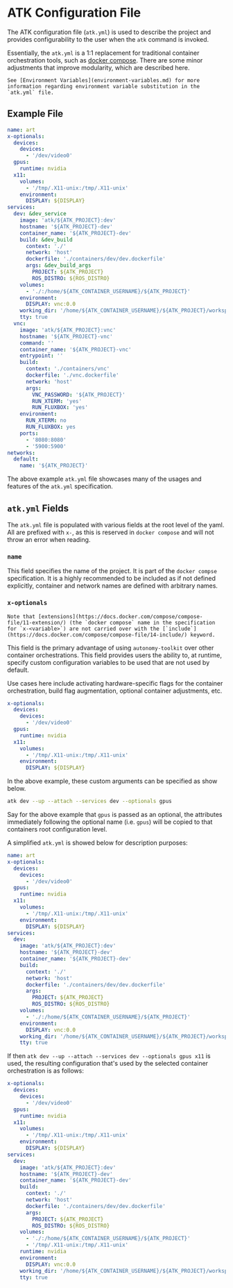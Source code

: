 # ATK Configuration File

The ATK configuration file (`atk.yml`) is used to describe the project and provides configurability to the user when the `atk` command is invoked.

Essentially, the `atk.yml` is a 1:1 replacement for traditional container orchestration tools, such as [docker compose](https://docs.docker.com/compose/). There are some minor adjustments that improve modularity, which are described here.

```{note}
See [Environment Variables](environment-variables.md) for more information regarding environment variable substitution in the `atk.yml` file.
```

## Example File

```yaml
name: art
x-optionals:
  devices:
    devices:
      - '/dev/video0'
  gpus:
    runtime: nvidia
  x11:
    volumes:
      - '/tmp/.X11-unix:/tmp/.X11-unix'
    environment:
      DISPLAY: ${DISPLAY}
services:
  dev: &dev_service
    image: 'atk/${ATK_PROJECT}:dev'
    hostname: '${ATK_PROJECT}-dev'
    container_name: '${ATK_PROJECT}-dev'
    build: &dev_build
      context: './'
      network: 'host'
      dockerfile: './containers/dev/dev.dockerfile'
      args: &dev_build_args
        PROJECT: ${ATK_PROJECT}
        ROS_DISTRO: ${ROS_DISTRO}
    volumes:
      - './:/home/${ATK_CONTAINER_USERNAME}/${ATK_PROJECT}'
    environment:
      DISPLAY: vnc:0.0
    working_dir: '/home/${ATK_CONTAINER_USERNAME}/${ATK_PROJECT}/workspace'
    tty: true
  vnc:
    image: 'atk/${ATK_PROJECT}:vnc'
    hostname: '${ATK_PROJECT}-vnc'
    command: ''
    container_name: '${ATK_PROJECT}-vnc'
    entrypoint: ''
    build:
      context: './containers/vnc'
      dockerfile: './vnc.dockerfile'
      network: 'host'
      args:
        VNC_PASSWORD: '${ATK_PROJECT}'
        RUN_XTERM: 'yes'
        RUN_FLUXBOX: 'yes'
    environment:
      RUN_XTERM: no
      RUN_FLUXBOX: yes
    ports:
      - '8080:8080'
      - '5900:5900'
networks:
  default:
    name: '${ATK_PROJECT}'
```

The above example `atk.yml` file showcases many of the usages and features of the `atk.yml` specification.

## `atk.yml` Fields

The `atk.yml` file is populated with various fields at the root level of the yaml. All are prefixed with `x-`, as this is reserved in `docker compose` and will not throw an error when reading.

### `name`

This field specifies the name of the project. It is part of the `docker compse` specification. It is a highly recommended to be included as if not defined explicitly, container and network names are defined with arbitrary names.

### `x-optionals`

```{warning}
Note that [extensions](https://docs.docker.com/compose/compose-file/11-extension/) (the `docker compose` name in the specification for `x-<variable>`) are not carried over with the [`include`](https://docs.docker.com/compose/compose-file/14-include/) keyword.
```

This field is the primary advantage of using `autonomy-toolkit` over other container orchestrations. This field provides users the ability to, at runtime, specify custom configuration variables to be used that are not used by default.

Use cases here include activating hardware-specific flags for the container orchestration, build flag augmentation, optional container adjustments, etc.

```yaml
x-optionals:
  devices:
    devices:
      - '/dev/video0'
  gpus:
    runtime: nvidia
  x11:
    volumes:
      - '/tmp/.X11-unix:/tmp/.X11-unix'
    environment:
      DISPLAY: ${DISPLAY}
```

In the above example, these custom arguments can be specified as show below.

```bash
atk dev --up --attach --services dev --optionals gpus
```

Say for the above example that `gpus` is passed as an optional, the attributes immediately following the optional name (i.e. `gpus`) will be copied to that containers root configuration level.

A simplified `atk.yml` is showed below for description purposes:

```yaml
name: art
x-optionals:
  devices:
    devices:
      - '/dev/video0'
  gpus:
    runtime: nvidia
  x11:
    volumes:
      - '/tmp/.X11-unix:/tmp/.X11-unix'
    environment:
      DISPLAY: ${DISPLAY}
services:
  dev:
    image: 'atk/${ATK_PROJECT}:dev'
    hostname: '${ATK_PROJECT}-dev'
    container_name: '${ATK_PROJECT}-dev'
    build:
      context: './'
      network: 'host'
      dockerfile: './containers/dev/dev.dockerfile'
      args:
        PROJECT: ${ATK_PROJECT}
        ROS_DISTRO: ${ROS_DISTRO}
    volumes:
      - './:/home/${ATK_CONTAINER_USERNAME}/${ATK_PROJECT}'
    environment:
      DISPLAY: vnc:0.0
    working_dir: '/home/${ATK_CONTAINER_USERNAME}/${ATK_PROJECT}/workspace'
    tty: true
```

If then `atk dev --up --attach --services dev --optionals gpus x11` is used, the resulting configuration that's used by the selected container orchestration is as follows:

```yaml
x-optionals:
  devices:
    devices:
      - '/dev/video0'
  gpus:
    runtime: nvidia
  x11:
    volumes:
      - '/tmp/.X11-unix:/tmp/.X11-unix'
    environment:
      DISPLAY: ${DISPLAY}
services:
  dev:
    image: 'atk/${ATK_PROJECT}:dev'
    hostname: '${ATK_PROJECT}-dev'
    container_name: '${ATK_PROJECT}-dev'
    build:
      context: './'
      network: 'host'
      dockerfile: './containers/dev/dev.dockerfile'
      args:
        PROJECT: ${ATK_PROJECT}
        ROS_DISTRO: ${ROS_DISTRO}
    volumes:
      - './:/home/${ATK_CONTAINER_USERNAME}/${ATK_PROJECT}'
      - '/tmp/.X11-unix:/tmp/.X11-unix'
    runtime: nvidia
    environment:
      DISPLAY: vnc:0.0
    working_dir: '/home/${ATK_CONTAINER_USERNAME}/${ATK_PROJECT}/workspace'
    tty: true
```
